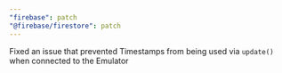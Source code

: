 ```yaml
---
"firebase": patch
"@firebase/firestore": patch
---
```


Fixed an issue that prevented Timestamps from being used via `update()` when connected to the Emulator
